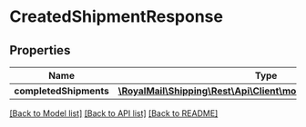# CreatedShipmentResponse

## Properties
Name | Type | Description | Notes
------------ | ------------- | ------------- | -------------
**completedShipments** | [**\RoyalMail\Shipping\Rest\Api\Client\models\CompletedShipments**](CompletedShipments.md) |  | 

[[Back to Model list]](../README.md#documentation-for-models) [[Back to API list]](../README.md#documentation-for-api-endpoints) [[Back to README]](../README.md)


